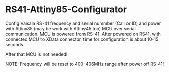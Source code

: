 # RS41-Attiny85-Configurator
Config Vaisala RS-41 frequency and serial nummber (Call or ID) and power with Attiny85 (may be work with Attiny45 too) MCU over serial communication. MCU is powered from RS-41. After powered on RS41, with connected MCU to XData connector, time for configuration is about 10-15 seconds. 

After that MCU is not needed! 

NOTE: Frequency will be reset to 400-406MHz range after power off RS-41!
